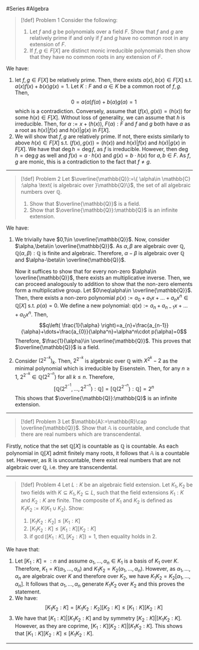 #Series #Algebra 

> [!def] Problem 1
> Consider the following: 
> 1. Let $f$ and $g$ be polynomials over a field $F$. Show that $f$ and $g$ are relatively prime if and only if $f$ and $g$ have no common root in any extension of $F$.
> 2. If $f,g\in F[X]$ are distinct monic irreducible polynomials then show that they have no common roots in any extension of $F$.

We have: 
1. let $f,g\in F[X]$ be relatively prime. Then, there exists $a(x),b(x)\in F[X]$ s.t. $a(x)f(x)+b(x)g(x)=1$. Let $K:F$ and $\alpha\in K$ be a common root of $f,g$. Then, $$0=a(\alpha)f(\alpha)+b(\alpha)g(\alpha)=1$$which is a contradiction. Conversely, assume that $(f(x),g(x))=(h(x))$ for some $h(x)\in F[X]$. Without loss of generality, we can assume that $h$ is irreducible. Then, for $\alpha:=x+(h(x))$, $F(\alpha):F$ and $f$ and $g$ both have $\alpha$ as a root as $h(x)|f(x)$ and $h(x)|g(x)$ in $F[X]$. 
2. We will show that $f,g$ are relatively prime. If not, there exists similarly to above $h(x)\in F[X]$ s.t. $(f(x),g(x))=(h(x))$ and $h(x)|f(x)$ and $h(x)|g(x)$ in $F[X]$. We have that $\deg h=\deg f$, as $f$ is irreducible. However, then $\deg h=\deg g$ as well and $f(x)=a\cdot h(x)$ and $g(x)=b\cdot h(x)$ for $a,b\in F$. As $f,g$ are monic, this is a contradiction to the fact that $f\neq g$.
---
> [!def] Problem 2
> Let $\overline{\mathbb{Q}}:=\{ \alpha\in \mathbb{C} :\alpha \text{ is algebraic over }\mathbb{Q}\}$, the set of all algebraic numbers over $\mathbb{Q}$.
> 1. Show that $\overline{\mathbb{Q}}$ is a field.
> 2. Show that $\overline{\mathbb{Q}}:\mathbb{Q}$ is an infinite extension.

We have: 
1. We trivially have $0,1\in \overline{\mathbb{Q}}$. Now, consider $\alpha,\beta\in \overline{\mathbb{Q}}$. As $\alpha,\beta$ are algebraic over $\mathbb{Q}$, $\mathbb{Q}(\alpha,\beta):\mathbb{Q}$ is finite and algebraic. Therefore, $\alpha-\beta$ is algebraic over $\mathbb{Q}$ and $\alpha-\beta\in \overline{\mathbb{Q}}$. 
   
   Now it suffices to show that for every non-zero $\alpha\in \overline{\mathbb{Q}}$, there exists an multiplicative inverse. Then, we can proceed analogously to addition to show that the non-zero elements form a multiplicative group. Let $0\neq\alpha\in \overline{\mathbb{Q}}$. Then, there exists a non-zero polynomial $p(x):=a_{0}+a_{1}x+\dots +a_{n}x^n\in \mathbb{Q}[X]$ s.t. $p(\alpha)=0$. We define a new polynomial: $q(x):=a_{n}+a_{n-1}x+\dots+a_{0}x^n$. Then, $$q\left( \frac{1}{\alpha} \right)=a_{n}+\frac{a_{n-1}}{\alpha}+\dots+\frac{a_{0}}{\alpha^n}=\alpha^n\cdot p(\alpha)=0$$Therefore, $\frac{1}{\alpha}\in \overline{\mathbb{Q}}$. This proves that $\overline{\mathbb{Q}}$ is a field.
2. Consider $(2^{2^{-k}})_{k}$. Then, $2^{2^{-k}}$ is algebraic over $\mathbb{Q}$ with $X^{2^k}-2$ as the minimal polynomial which is irreducible by Eisenstein. Then, for any $n\geq 1$, $2^{2^{-k}}\in \mathbb{Q}(2^{2^{-n}})$ for all $k\leq n$. Therefore, $$[\mathbb{Q}(2^{2^{-1}},\dots,2^{2^{-n}}):\mathbb{Q}]=[\mathbb{Q}(2^{2^{-n}}):\mathbb{Q}]=2^n$$ This shows that $\overline{\mathbb{Q}}:\mathbb{Q}$ is an infinite extension.
---
> [!def] Problem 3
> Let $\mathbb{A}:=\mathbb{R}\cap  \overline{\mathbb{Q}}$. Show that $\mathbb{A}$ is countable, and conclude that there are real numbers which are transcendental.

Firstly, notice that the set $\mathbb{Q}[X]$ is countable as $\mathbb{Q}$ is countable. As each polynomial in $\mathbb{Q}[X]$ admit finitely many roots, it follows that $\mathbb{A}$ is a countable set. However, as $\mathbb{R}$ is uncountable, there exist real numbers that are not algebraic over $\mathbb{Q}$, i.e. they are transcendental.

---
> [!def] Problem 4
> Let $L:K$ be an algebraic field extension. Let $K_{1},K_{2}$ be two fields with $K\subseteq K_{1},K_{2}\subseteq L$, such that the field extensions $K_{1}:K$ and $K_{2}:K$ are finite. The composite of $K_{1}$ and $K_{2}$ is defined as $K_{1}K_{2}:=K(K_{1}\cup K_{2})$. Show:
> 1. $[K_{1}K_{2}:K_{2}]\leq [K_{1}:K]$
> 2. $[K_{1}K_{2}:K]\leq[K_{1}:K][K_{2}:K]$
> 3. if $\gcd([K_{1}:K],[K_{2}:K])=1$, then equality holds in 2.

We have that:
1. Let $[K_{1}:K]=:n$ and assume $\alpha_{1},\dots,\alpha_{n}\in K_{1}$ is a basis of $K_{1}$ over $K$. Therefore, $K_{1}=K(\alpha_{1},\dots,\alpha_{n})$ and $K_{1}K_{2}=K_{2}(\alpha_{1},\dots,\alpha_{n})$. However, as $\alpha_{1},\dots,\alpha_{n}$ are algebraic over $K$ and therefore over $K_{2}$, we have $K_{1}K_{2}=K_{2}[\alpha_{1},\dots,\alpha_{n}]$. It follows that $\alpha_{1},\dots,\alpha_{n}$ generate $K_{1}K_{2}$ over $K_{2}$ and this proves the statement.
2. We have: $$[K_{1}K_{2}:K]=[K_{1}K_{2}:K_{2}][K_{2}:K]\leq[K_{1}:K][K_{2}:K]$$
3. We have that $[K_{1}:K]|[K_{1}K_{2}:K]$ and by symmetry $[K_{2}:K]|[K_{1}K_{2}:K]$. However, as they are coprime, $[K_{1}:K][K_{2}:K]|[K_{1}K_{2}:K]$. This shows that $[K_{1}:K][K_{2}:K]\leq[K_{1}K_{2}:K]$.
---

